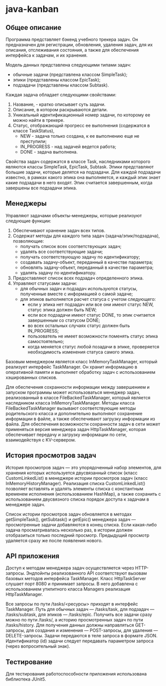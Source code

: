 # java-kanban

## Общее описание

Программа представляет бэкенд учебного трекера задач. Он предназначен для регистрации, обновления, удаления задач, 
для их описания, отслеживания состояния, а также для обеспечения интерфейса к задачам, и их хранения.

Модель данных представлена следующими типами задач:
- обычные задачи (представлена классом SimpleTask);
- эпики (представлены классом EpicTask);
- подзадачи (представлены классом Subtask).

Каждая задача обладает следующими свойствами:
1. Название, - кратко описывает суть задачи.
2. Описание, в котором раскрываются детали.
3. Уникальный идентификационный номер задачи, по которому ее можно найти в трекере.
4. Статус, отображающий прогресс ее выполнения (содержатся в классе TaskStatus),
   - NEW - задача только создана, к ее выполнению еще не преступили;
   - IN_PROGRESS - над задачей ведется работа;
   - DONE - задача выполнена.

Свойства задач содержатся в классе Task, наследниками которого являются классы SimpleTask, EpicTask, Subtask. Эпики
представляют большие задачи, которые делятся на подзадачи. Для каждой подзадачи известно, в рамках какого 
эпика она выполняется, и каждый эпик знает какие подзадачи в него входят. Эпик считается завершенным, когда 
завершены все подзадачи эпика.

## Менеджеры

Управляют задачами объекты-менеджеры, которые реализуют следующие функции:
1. Обеспечивают хранение задач всех типов.
2. Содержат методы для каждого типа задач (задача/эпик/подзадача), позволяющие:
   - получать список всех соответствующих задач;
   - удалять все соответствующие задачи;
   - получать соответствующую задачу по идентификатору;
   - создавать задачу-объект, переданный в качестве параметра;
   - обновлять задачу-объект, переданный в качестве параметра;
   - удалять задачу по идентификатору.
3. Предоставляют список всех подзадач определенного эпика.
4. Управляют статусами задачи:
   - для обычных задач и подзадач используются статусы, полученные вместе с информацией о самой задаче;
   - для эпиков выполняется расчет статуса с учетом следующего:
     - если у эпика нет подзадач или все они имеют статус NEW, статус эпика должен быть NEW;
     - если все подзадачи имеют статус DONE, то эпик считается завершенным со статусом DONE;
     - во всех остальных случаях статус должен быть IN_PROGRESS;
     - пользователь не имеет возможности поменять статус эпика самостоятельно;
     - когда меняется статус любой позадачи в эпике, проверяется необходимость изменения статуса самого эпика. 

Базовым менеджером является класс InMemoryTaskManager, который реализует интерфейс TaskManager. Он хранит информацию 
в оперативной памяти и выполняет обработку задач с использованием хэшированных списков.

Для обеспечения сохранности информации между завершением и запуском программы может использоваться менеджер задач, 
реализованный в классе FileBackedTaskManager, который является наследником класса InMemoryTaskManager. Методы класса 
FileBackedTaskManager вызывают соответствующие методы родительского класса и дополнительно выполняют сохранение 
информации в файле, а также обеспечивают загрузку информации из файла. Для обеспечения возможности сохранности 
задач в сети может применяться версия менеджера задач HttpTaskManager, которая обеспечивает передачу и загрузку 
информации по сети, взаимодействуя с KV-сервером.  

## История просмотров задач

История просмотров задач — это упорядоченный набор элементов, для хранения которых используется двусвязанный список
(класс CustomLinkedList) в менеджере истории просмотров задач (класс InMemoryHistoryManager). Реализация списка 
CustomLinkedList() позволяет вставлять и удалять элементы списка с константным временем исполнения (использованием 
HashMap), а также сохранить с использованием двусвязного списка порядок доступа к задачам в менеджере задач. 

Список истории просмотров задач обновляется в методах getSimpleTask(), getSubtask() и getEpic() менеджера задач — 
просмотренные задачи добавляются в конец списка. Если какая-либо задача просматривалась несколько раз, в истории должен 
отобразиться только последний просмотр. Предыдущий просмотр удаляется сразу же после появления нового.

## API приложения

Доступ к методам менеджера задач осуществляется через HTTP-запросы. Эндпойнты реализованного API соответствуют вызовам 
базовых методов интерфейса TaskManager. Класс HttpTaskServer слушает порт 8080 и принимает запросы. В него добавлена
с использованием утилитного класса Managers реализация HttpTaskManager.

Все запросы по пути /tasks/<ресурсы> приходят в интерфейс TaskManager. Путь для обычных задач — /tasks/task, для 
подзадач — /tasks/subtask, для эпиков — /tasks/epic. Получить все задачи сразу можно по пути /tasks/, а историю 
просмотренных задач по пути /tasks/history. Для получения данных должны направляться GET-запросы, для создания 
и изменения — POST-запросы, для удаления — DELETE-запросы. Задачи передаются в теле запроса в формате JSON. 
Идентификатор (id) задачи следует передавать параметром запроса (через вопросительный знак).

## Тестирование

Для тестирования работоспособности приложения использована библиотека JUnit5. 